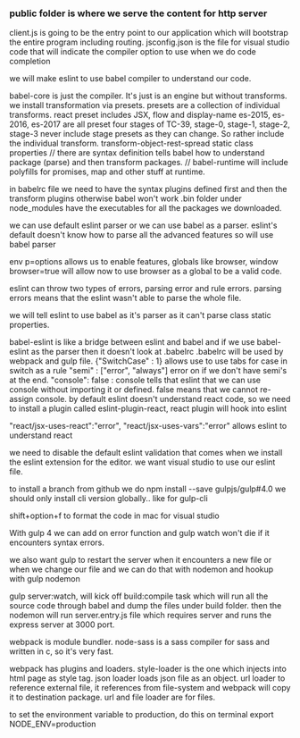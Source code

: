 ### public folder is where we serve the content for http server

client.js is going to be the entry point to our application which will bootstrap the entire program including routing.
jsconfig.json is the file for visual studio code that will indicate the compiler option to use when we do code completion

we will make eslint to use babel compiler to understand our code. 

babel-core is just the compiler.  It's just is an engine but without transforms. 
we install transformation via presets. 
presets are a collection of individual transforms. 
react preset includes JSX, flow and display-name
es-2015, es-2016, es-2017 are all preset
four stages of TC-39, stage-0, stage-1, stage-2, stage-3
never include stage presets as they can change. So rather include the individual transform. 
transform-object-rest-spread
static class properties 
// there are syntax definition tells babel how to understand package (parse) and then transform packages. 
// babel-runtime will include polyfills for promises, map and other stuff at runtime.

 in babelrc file we need to have the syntax plugins defined first and then the transform plugins otherwise babel won't work 
.bin folder under node_modules have the executables for all the packages we downloaded. 

we can use default eslint parser or we can use babel as a parser. eslint's default doesn't know how to parse all the advanced features so will use babel parser

env p=options allows us to enable features, globals like browser, window
browser=true will allow now to use browser as a global to be a valid code.

eslint can throw two types of errors, parsing error and rule errors. parsing errors means that the eslint wasn't able to parse the whole file.

we will tell eslint to use babel as it's parser as it can't parse class static properties. 

babel-eslint is like a bridge between eslint and babel and if we use babel-eslint as the parser then it doesn't look at .babelrc
.babelrc will be used by webpack and gulp file.
 {"SwitchCase" : 1} allows use to use tabs for case in switch as a rule
 "semi" : ["error", "always"] error on if we don't have semi's at the end.
  "console": false : console tells that eslint that we can use console without importing it or defined. false means that we cannot re-assign console.
  by default eslint doesn't understand react code, so we need to install a plugin called eslint-plugin-react, react plugin will hook into eslint

"react/jsx-uses-react":"error",
"react/jsx-uses-vars":"error"
allows eslint to understand react

we need to disable the default eslint validation that comes when we install the eslint extension for the editor. 
we want visual studio to use our eslint file.

to install a branch from github we do 
npm install --save gulpjs/gulp#4.0
we should only install cli version globally.. like for gulp-cli

shift+option+f to format the code in mac for visual studio

With gulp 4 we can add on error function and gulp watch won't die if it encounters syntax errors.

we also want gulp to restart the server when it encounters a new file or when we change our file and we can do that with nodemon and hookup with gulp nodemon

gulp server:watch, will kick off build:compile task which will run all the source code through babel and dump the files under build folder. 
then the nodemon will run server.entry.js file which requires server and runs the express server at 3000 port.

webpack is module bundler. 
node-sass is a sass compiler for sass and written in c, so it's very fast.

webpack has plugins and loaders. 
style-loader is the one which  injects into html page as style tag.
json loader loads json file as an object.
url loader to reference external file, it references from file-system and webpack will copy it to destination package.
url and file loader are for files.

to set the environment variable to production, do this on terminal export NODE_ENV=production

